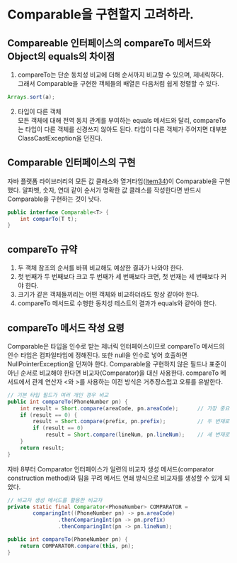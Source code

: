 # Comparable을 구현할지 고려하라.
## Compareable 인터페이스의 compareTo 메서드와 Object의 equals의 차이점
1. compareTo는 단순 동치성 비교에 더해 순서까지 비교할 수 있으며, 제네릭하다. </br>그래서 Comparable을 구현한 객체들의 배열은 다음처럼 쉽게 정렬할 수 있다.
```java
Arrays.sort(a);
```
2. 타입이 다른 객체</br>
모든 객체에 대해 전역 동치 관계를 부여하는 equals 메서드와 달리, compareTo는 타입이 다른 객체를 신경쓰지 않아도 된다. 타입이 다른 객체가 주어지면 대부분 ClassCastException을 던진다.

## Comparable 인터페이스의 구현 
자바 플랫폼 라이브러리의 모든 값 클래스와 열거타입([Item34]())이 Comparable을 구현했다. 알파벳, 숫자, 연대 같이 순서가 명확한 값 클래스를 작성한다면 반드시 Comparable을 구현하는 것이 낫다.
```java
public interface Comparable<T> {
    int comparTo(T t);
}
```

## compareTo 규약
1. 두 객체 참조의 순서를 바꿔 비교해도 예상한 결과가 나와야 한다.
2. 첫 번째가 두 번째보다 크고 두 번째가 세 번째보다 크면, 첫 번재는 세 번째보다 커야 한다.
3. 크기가 같은 객체들끼리는 어떤 객체와 비교하더라도 항상 같아야 한다.
4. compareTo 메서드로 수행한 동치성 테스트의 결과가 equals와 같아야 한다.

## compareTo 메서드 작성 요령
Comparable은 타입을 인수로 받는 제너릭 인터페이스이므로 compareTo 메서드의 인수 타입은 컴파일타임에 정해진다. 또한 null을 인수로 넣어 호출하면 NullPointerException을 던져야 한다.
Comparable을 구현하지 않은 필드나 표준이 아닌 순서로 비교해야 한다면 비교자(Comparator)을 대신 사용한다.
compareTo 메서드에서 관계 연산자 <와 >를 사용하는 이전 방식은 거추장스럽고 오류를 유발한다.

```java
// 기본 타입 필드가 여러 개인 경우 비교
public int compareTo(PhoneNumber pn) {
    int result = Short.compare(areaCode, pn.areaCode);      // 가장 중요한 필드
    if (result == 0) {
        result = Short.compare(prefix, pn.prefix);          // 두 번재로 중요한 필드
        if (result == 0)
            result = Short.compare(lineNum, pn.lineNum);    // 세 번재로 중요한 필드
    }
    return result;
}
```
자바 8부터 Comparator 인터페이스가 일련의 비교자 생성 메서드(comparator construction method)와 팀을 꾸려 메서드 연쇄 방식으로 비교자를 생성할 수 있게 되었다.

```java
// 비교자 생성 메서드를 활용한 비교자
private static final Comparator<PhoneNumber> COMPARATOR = 
        comparingInt((PhoneNumber pn) -> pn.areaCode)
                .thenComparingInt(pn -> pn.prefix)
                .thenComparingInt(pn -> pn.lineNum);

public int compareTo(PhoneNumber pn) {
    return COMPARATOR.compare(this, pn);
}
```